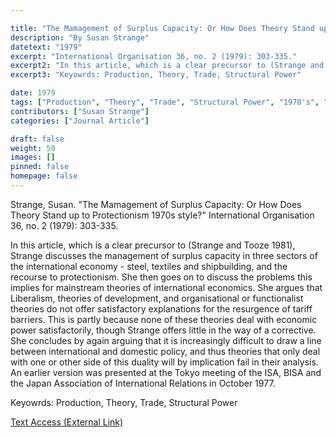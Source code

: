 ```yaml
---

title: "The Mamagement of Surplus Capacity: Or How Does Theory Stand up to Protectionism 1970s style?"
description: "By Susan Strange"
datetext: "1979"
excerpt: "International Organisation 36, no. 2 (1979): 303-335."
excerpt2: "In this article, which is a clear precursor to (Strange and Tooze 1981), Strange discusses the management of surplus capacity in three sectors of the international economy - steel, textiles and shipbuilding, and the recourse to protectionism. She then goes on to discuss the problems this implies for mainstream theories of international economics. She argues that Liberalism, theories of development, and organisational or functionalist theories do not offer satisfactory explanations for the resurgence of tariff barriers. This is partly because none of these theories deal with economic power satisfactorily, though Strange offers little in the way of a corrective. She concludes by again arguing that it is increasingly difficult to draw a line between international and domestic policy, and thus theories that only deal with one or other side of this duality will by implication fail in their analysis. An earlier version was presented at the Tokyo meeting of the ISA, BISA and the Japan Association of International Relations in October 1977."
excerpt3: "Keyowrds: Production, Theory, Trade, Structural Power"

date: 1979
tags: ["Production", "Theory", "Trade", "Structural Power", "1970's", "Susan Strange"]
contributors: ["Susan Strange"]
categories: ["Journal Article"]

draft: false
weight: 50
images: []
pinned: false
homepage: false
---
```


Strange, Susan. "The Mamagement of Surplus Capacity: Or How Does Theory Stand up to Protectionism 1970s style?" International Organisation 36, no. 2 (1979): 303-335.

In this article, which is a clear precursor to (Strange and Tooze 1981), Strange discusses the management of surplus capacity in three sectors of the international economy - steel, textiles and shipbuilding, and the recourse to protectionism. She then goes on to discuss the problems this implies for mainstream theories of international economics. She argues that Liberalism, theories of development, and organisational or functionalist theories do not offer satisfactory explanations for the resurgence of tariff barriers. This is partly because none of these theories deal with economic power satisfactorily, though Strange offers little in the way of a corrective. She concludes by again arguing that it is increasingly difficult to draw a line between international and domestic policy, and thus theories that only deal with one or other side of this duality will by implication fail in their analysis. An earlier version was presented at the Tokyo meeting of the ISA, BISA and the Japan Association of International Relations in October 1977.

Keyowrds: Production, Theory, Trade, Structural Power

[Text Access (External Link)](https://doi.org/10.1017/S0020818300032185)
